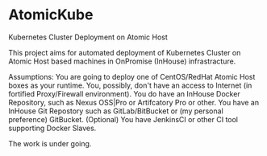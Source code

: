 # AtomicKube
Kubernetes Cluster Deployment on Atomic Host

This project aims for automated deployment of Kubernetes Cluster on Atomic Host based machines in OnPromise (InHouse) infrastracture.

Assumptions: 
  You are going to deploy one of CentOS/RedHat Atomic Host boxes as your runtime.
  You, possibly, don't have an access to Internet (in fortified Proxy/Firewall environment).
  You do have an InHouse Docker Repository, such as Nexus OSS|Pro or Artifcatory Pro or other.
  You have an InHouse Git Repostory such as GitLab/BitBucket or (my personal preference) GitBucket.
  (Optional) You have JenkinsCI or other CI tool supporting Docker Slaves.

The work is under going.
